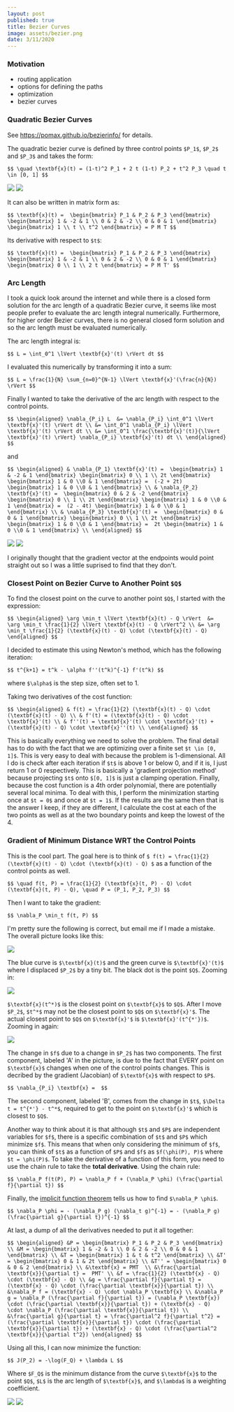 ```yaml
---
layout: post
published: true
title: Bezier Curves
image: assets/bezier.png
date: 3/11/2020
---
```

### Motivation
* routing application
* options for defining the paths
* optimization
* bezier curves

### Quadratic Bezier Curves

See <https://pomax.github.io/bezierinfo/> for details.

The quadratic bezier curve is defined by three control points `$P_1$`, `$P_2$` and `$P_3$` and takes the form:

`$$
\quad \textbf{x}(t) = (1-t)^2 P_1 + 2 t (1-t) P_2 + t^2 P_3
\quad t \in [0, 1]
$$`

![](/assets/bezier1.png)
![](/assets/bezier2.png)

It can also be written in matrix form as:

`$$
\textbf{x}(t) = 
\begin{bmatrix} P_1 & P_2 & P_3 \end{bmatrix}
\begin{bmatrix} 1 & -2 & 1 \\ 0 & 2 & -2 \\ 0 & 0 & 1 \end{bmatrix}
\begin{bmatrix} 1 \\ t \\ t^2 \end{bmatrix} = P M T
$$`

Its derivative with respect to `$t$`:

`$$
\textbf{x}(t) = 
\begin{bmatrix} P_1 & P_2 & P_3 \end{bmatrix}
\begin{bmatrix} 1 & -2 & 1 \\ 0 & 2 & -2 \\ 0 & 0 & 1 \end{bmatrix}
\begin{bmatrix} 0 \\ 1 \\ 2 t \end{bmatrix} = P M T'
$$`

### Arc Length

I took a quick look around the internet and while there is a closed form solution for the arc length of a quadratic Bezier curve, it seems like most people prefer to evaluate the arc length integral numerically. Furthermore, for higher order Bezier curves, there is no general closed form solution and so the arc length must be evaluated numerically. 

The arc length integral is:

`$$
L = \int_0^1 \lVert \textbf{x}'(t) \rVert dt
$$`

I evaluated this numerically by transforming it into a sum:

`$$
L = \frac{1}{N} \sum_{n=0}^{N-1} \lVert \textbf{x}'(\frac{n}{N}) \rVert
$$`

Finally I wanted to take the derivative of the arc length with respect to the control points. 

`$$
\begin{aligned}
    \nabla_{P_i} L 
    &= \nabla_{P_i} \int_0^1 \lVert \textbf{x}'(t) \rVert dt \\
    &= \int_0^1 \nabla_{P_i} \lVert \textbf{x}'(t) \rVert dt \\
	&= \int_0^1 \frac{\textbf{x}'(t)}{\lVert \textbf{x}'(t) \rVert} \nabla_{P_i} \textbf{x}'(t) dt \\
\end{aligned}
$$`

and

`$$
\begin{aligned}
    & \nabla_{P_1} \textbf{x}'(t) = 
    \begin{bmatrix} 1 & -2 & 1 \end{bmatrix}
    \begin{bmatrix} 0 \\ 1 \\ 2t \end{bmatrix}
    \begin{bmatrix} 1 & 0 \\0 & 1 \end{bmatrix}
    = 
    (-2 + 2t) \begin{bmatrix} 1 & 0 \\0 & 1 \end{bmatrix} \\
    & \nabla_{P_2} \textbf{x}'(t) = 
    \begin{bmatrix} 0 & 2 & -2 \end{bmatrix}
    \begin{bmatrix} 0 \\ 1 \\ 2t \end{bmatrix}
    \begin{bmatrix} 1 & 0 \\0 & 1 \end{bmatrix}
    = 
    (2 - 4t) \begin{bmatrix} 1 & 0 \\0 & 1 \end{bmatrix} \\
    & \nabla_{P_3} \textbf{x}'(t) = 
    \begin{bmatrix} 0 & 0 & 1 \end{bmatrix}
    \begin{bmatrix} 0 \\ 1 \\ 2t \end{bmatrix}
    \begin{bmatrix} 1 & 0 \\0 & 1 \end{bmatrix}
    = 
    2t \begin{bmatrix} 1 & 0 \\0 & 1 \end{bmatrix} \\
\end{aligned}
$$`

![](/assets/bezier3.png)
![](/assets/bezier4.png)

I originally thought that the gradient vector at the endpoints would point straight out so I was a little suprised to find that they don't.

### Closest Point on Bezier Curve to Another Point `$Q$`

To find the closest point on the curve to another point `$Q$`, I started with the expression:

`$$
\begin{aligned}
    \arg \min_t \lVert \textbf{x}(t) - Q \rVert 
    &= \arg \min_t \frac{1}{2} \lVert \textbf{x}(t) - Q \rVert^2 \\
    &= \arg \min_t \frac{1}{2} (\textbf{x}(t) - Q) \cdot (\textbf{x}(t) - Q)
\end{aligned}
$$`

I decided to estimate this using Newton's method, which has the following iteration:

`$$
t^{k+1} = t^k - \alpha f''(t^k)^{-1} f'(t^k)
$$`

where `$\alpha$` is the step size, often set to 1.

Taking two derivatives of the cost function:

`$$
\begin{aligned}
    & f(t) = \frac{1}{2} (\textbf{x}(t) - Q) \cdot (\textbf{x}(t) - Q) \\
    & f'(t) = (\textbf{x}(t) - Q) \cdot \textbf{x}'(t) \\
    & f''(t) = \textbf{x}'(t) \cdot \textbf{x}'(t) + (\textbf{x}(t) - Q) \cdot \textbf{x}''(t) \\
\end{aligned}
$$`

This is basically everything we need to solve the problem. The final detail has to do with the fact that we are optimizing over a finite set `$t \in [0, 1]$`. This is very easy to deal with because the problem is 1-dimensional. All I do is check after each iteration if `$t$` is above 1 or below 0, and if it is, I just return 1 or 0 respectively. This is basically a 'gradient projection method' because projecting `$t$` onto `$[0, 1]$` is just a clamping operation. Finally, because the cost function is a 4th order polynomial, there are potentially several local minima. To deal with this, I perform the minimization starting once at `$t = 0$` and once at `$t = 1$`. If the results are the same then that is the answer I keep, if they are different, I calculate the cost at each of the two points as well as at the two boundary points and keep the lowest of the 4. 

### Gradient of Minimum Distance WRT the Control Points

This is the cool part. The goal here is to think of `$ f(t) = \frac{1}{2} (\textbf{x}(t) - Q) \cdot (\textbf{x}(t) - Q) $` as a function of the control points as well.

`$$
\quad f(t, P) = \frac{1}{2} (\textbf{x}(t, P) - Q) \cdot (\textbf{x}(t, P) - Q),
\quad P = (P_1, P_2, P_3)
$$`

Then I want to take the gradient:

`$$
\nabla_P \min_t f(t, P)
$$`

I'm pretty sure the following is correct, but email me if I made a mistake. The overall picture looks like this:

![](/assets/bezier_derivation_1.png)

The blue curve is `$\textbf{x}(t)$` and the green curve is `$\textbf{x}'(t)$` where I displaced `$P_2$` by a tiny bit. The black dot is the point `$Q$`. Zooming in:

![](/assets/bezier_derivation_2.png)

`$\textbf{x}(t^*)$` is the closest point on `$\textbf{x}$` to `$Q$`. After I move `$P_2$`, `$t^*$` may not be the closest point to `$Q$` on `$\textbf{x}'$`. The actual closest point to `$Q$` on `$\textbf{x}'$` is `$\textbf{x}'(t^{*'})$`. Zooming in again:

![](/assets/bezier_derivation_3.png)

The change in `$f$` due to a change in `$P_2$` has two components. The first component, labeled 'A' in the picture, is due to the fact that EVERY point on `$\textbf{x}$` changes when one of the control points changes. This is decribed by the gradient (Jacobian) of `$\textbf{x}$` with respect to `$P$`. 

`$$
\nabla_{P_i} \textbf{x} = 
$$`

The second component, labeled 'B', comes from the change in `$t$`, `$\Delta t = t^{*'} - t^*$`, required to get to the point on `$\textbf{x}'$` which is closest to `$Q$`. 

Another way to think about it is that although `$t$` and `$P$` are independent variables for `$f$`, there is a specific combination of `$t$` and `$P$` which minimize `$f$`. This means that when only considering the minimum of `$f$`, you can think of `$t$` as a function of `$P$` and `$f$` as `$f(\phi(P), P)$` where `$t = \phi(P)$`. To take the derivative of a function of this form, you need to use the chain rule to take the __total derivative__. Using the chain rule:

`$$
\nabla_P f(t(P), P) = \nabla_P f + (\nabla_P \phi) (\frac{\partial f}{\partial t})
$$`

Finally, the [implicit function theorem](https://en.wikipedia.org/wiki/Implicit_function_theorem) tells us how to find `$\nabla_P \phi$`.

`$$
\nabla_P \phi = - (\nabla_P g) (\nabla_t g)^{-1} = - (\nabla_P g) (\frac{\partial g}{\partial t})^{-1}
$$`

At last, a dump of all the derivatives needed to put it all together:

`$$
\begin{aligned}
    &P = \begin{bmatrix} P_1 & P_2 & P_3 \end{bmatrix} \\
    &M = \begin{bmatrix} 1 & -2 & 1 \\ 0 & 2 & -2 \\ 0 & 0 & 1 \end{bmatrix} \\
    &T = \begin{bmatrix} 1 & t & t^2 \end{bmatrix} \\
    &T' = \begin{bmatrix} 0 & 1 & 2t \end{bmatrix} \\
    &T'' = \begin{bmatrix} 0 & 0 & 2 \end{bmatrix} \\
    &\textbf{x} = PMT  \\
    &\frac{\partial \textbf{x}}{\partial t} =  PMT' \\
    &f = \frac{1}{2} (\textbf{x} - Q) \cdot (\textbf{x} - Q) \\
    &g = \frac{\partial f}{\partial t} = (\textbf{x} - Q) \cdot (\frac{\partial \textbf{x}}{\partial t}) \\
    &\nabla_P f = (\textbf{x} - Q) \cdot \nabla_P \textbf{x} \\
    &\nabla_P g = \nabla_P (\frac{\partial f}{\partial t}) = (\nabla_P \textbf{x}) \cdot (\frac{\partial \textbf{x}}{\partial t}) + (\textbf{x} - Q) \cdot \nabla_P (\frac{\partial \textbf{x}}{\partial t}) \\
    &\frac{\partial g}{\partial t} = \frac{\partial^2 f}{\partial t^2} = (\frac{\partial \textbf{x}}{\partial t}) \cdot (\frac{\partial \textbf{x}}{\partial t}) + (\textbf{x} - Q) \cdot (\frac{\partial^2 \textbf{x}}{\partial t^2})
\end{aligned}
$$`

Using all this, I can now minimize the function:

`$$
J(P_2) = -\log(F_Q) + \lambda L
$$`

Where `$F_Q$` is the minimum distance from the curve `$\textbf{x}$` to the point `$Q$`, `$L$` is the arc length of `$\textbf{x}$`, and `$\lambda$` is a weighting coefficient. 

![](/assets/bezier_optimization_1.png)
![](/assets/bezier_optimization_2.png)
